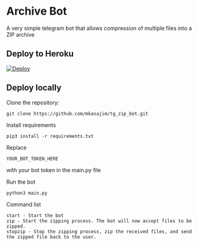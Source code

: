 # Archive Bot

A very simple telegram bot that allows compression of multiple files into a ZIP archive



## Deploy to Heroku

[![Deploy](https://www.herokucdn.com/deploy/button.svg)](https://heroku.com/deploy?template=https://github.com/mkasajim/tg_zip_bot)


## Deploy locally


Clone the repository:

```
git clone https://github.com/mkasajim/tg_zip_bot.git
```

Install requirements

```
pip3 install -r requirements.txt
```
Replace  
```
YOUR_BOT_TOKEN_HERE
``` 
with your bot token in the main.py file

Run the bot
```
python3 main.py
```

Command list
```
start - Start the bot
zip - Start the zipping process. The bot will now accept files to be zipped.
stopzip - Stop the zipping process, zip the received files, and send the zipped file back to the user.
```
